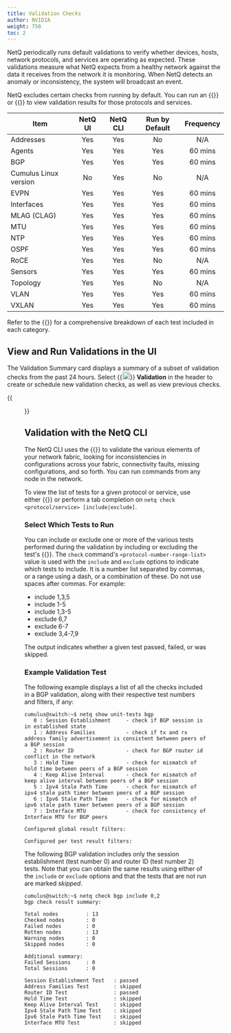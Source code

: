 ```yaml
---
title: Validation Checks
author: NVIDIA
weight: 750
toc: 2
---
```


NetQ periodically runs default validations to verify whether devices, hosts, network protocols, and services are operating as expected. These validations measure what NetQ expects from a healthy network against the data it receives from the network it is monitoring. When NetQ detects an anomaly or inconsistency, the system will broadcast an event.

NetQ excludes certain checks from running by default. You can run an {{<link title="Validate Network Protocol and Service Operations#on-demand-validations" text="on-demand validation">}} or {{<link title="Validate Network Protocol and Service Operations#schedule-a-validation" text="schedule a validation">}} to view validation results for those protocols and services.

| Item | NetQ UI | NetQ CLI | Run by Default | Frequency |
| --- | :---: | :---: | :---: |  :---: |
| Addresses | Yes | Yes | No | N/A |
| Agents | Yes | Yes |  Yes |  60 mins |
| BGP | Yes | Yes | Yes |  60 mins |
| Cumulus Linux version | No | Yes |  No | N/A |
| EVPN | Yes | Yes |  Yes | 60 mins |
| Interfaces | Yes | Yes |  Yes |  60 mins |
| MLAG (CLAG) | Yes | Yes |  Yes |  60 mins |
| MTU | Yes | Yes | Yes |  60 mins |
| NTP | Yes | Yes | Yes |  60 mins |
| OSPF | Yes | Yes | Yes |  60 mins |
| RoCE | Yes | Yes | No | N/A |
| Sensors | Yes | Yes |  Yes |  60 mins |
| Topology | Yes | Yes | No | N/A |
| VLAN | Yes | Yes | Yes |  60 mins |
| VXLAN | Yes | Yes | Yes |  60 mins |

Refer to the {{<link title="Validation Tests Reference" text="Validation Reference">}} for a comprehensive breakdown of each test included in each category.
## View and Run Validations in the UI

The Validation Summary card displays a summary of a subset of validation checks from the past 24 hours. Select {{<img src="/images/netq/validation-icon.svg" height="18" width="18">}} **Validation** in the header to create or schedule new validation checks, as well as view previous checks.

{{<figure src="/images/netq/val-summary-460.png" width="200" alt="">}}


## Validation with the NetQ CLI

The NetQ CLI uses the {{<link title="check" text="netq check commands">}} to validate the various elements of your network fabric, looking for inconsistencies in configurations across your fabric, connectivity faults, missing configurations, and so forth. You can run commands from any node in the network.

To view the list of tests for a given protocol or service, use either {{<link title="show" text="netq show unit-tests">}} or perform a tab completion on `netq check <protocol/service> [include|exclude]`.

### Select Which Tests to Run

<!-- vale off -->
You can include or exclude one or more of the various tests performed during the validation by including or excluding the test's {{<link title="Validation Tests Reference" text="identification number">}}. The `check` command's `<protocol-number-range-list>` value is used with the `include` and `exclude` options to indicate which tests to include. It is a number list separated by commas, or a range using a dash, or a combination of these. Do not use spaces after commas. For example:
<!-- vale on -->

- include 1,3,5
- include 1-5
- include 1,3-5
- exclude 6,7
- exclude 6-7
- exclude 3,4-7,9

The output indicates whether a given test passed, failed, or was skipped.
### Example Validation Test

The following example displays a list of all the checks included in a BGP validation, along with their respective test numbers and filters, if any: 

```
cumulus@switch:~$ netq show unit-tests bgp
   0 : Session Establishment     - check if BGP session is in established state
   1 : Address Families          - check if tx and rx address family advertisement is consistent between peers of a BGP session
   2 : Router ID                 - check for BGP router id conflict in the network
   3 : Hold Time                 - check for mismatch of hold time between peers of a BGP session
   4 : Keep Alive Interval       - check for mismatch of keep alive interval between peers of a BGP session
   5 : Ipv4 Stale Path Time      - check for mismatch of ipv4 stale path timer between peers of a BGP session
   6 : Ipv6 Stale Path Time      - check for mismatch of ipv6 stale path timer between peers of a BGP session
   7 : Interface MTU             - check for consistency of Interface MTU for BGP peers

Configured global result filters:

Configured per test result filters:
```
The following BGP validation includes only the session establishment (test number 0) and router ID (test number 2) tests. Note that you can obtain the same results using either of the `include` or `exclude` options and that the tests that are not run are marked *skipped*.
```
cumulus@switch:~$ netq check bgp include 0,2
bgp check result summary:

Total nodes         : 13
Checked nodes       : 0
Failed nodes        : 0
Rotten nodes        : 13
Warning nodes       : 0
Skipped nodes       : 0

Additional summary:
Failed Sessions     : 0
Total Sessions      : 0

Session Establishment Test   : passed
Address Families Test        : skipped
Router ID Test               : passed
Hold Time Test               : skipped
Keep Alive Interval Test     : skipped
Ipv4 Stale Path Time Test    : skipped
Ipv6 Stale Path Time Test    : skipped
Interface MTU Test           : skipped
```